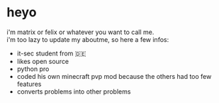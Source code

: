 <h1> heyo</h1>

i'm matrix or felix or whatever you want to call me. \
i'm too lazy to update my aboutme, so here a few infos:
- it-sec student from 🇩🇪
- likes open source
- python pro
- coded his own minecraft pvp mod because the others had too few features
- converts problems into other problems
